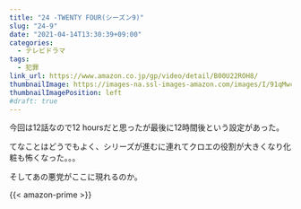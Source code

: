 ```yaml
---
title: "24 -TWENTY FOUR(シーズン9)"
slug: "24-9"
date: "2021-04-14T13:30:39+09:00"
categories:
  - テレビドラマ
tags:
  - 犯罪
link_url: https://www.amazon.co.jp/gp/video/detail/B00U22ROH8/
thumbnailImage: https://images-na.ssl-images-amazon.com/images/I/91qMwcrx84L._SX300_.jpg
thumbnailImagePosition: left
#draft: true
---
```

今回は12話なので12 hoursだと思ったが最後に12時間後という設定があった。
<!--more-->
てなことはどうでもよく、シリーズが進むに連れてクロエの役割が大きくなり化粧も怖くなった。。。

そしてあの悪党がここに現れるのか。

{{< amazon-prime >}}
